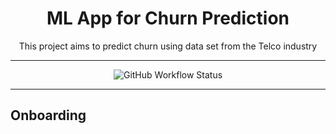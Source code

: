 <h1 align="center">
  ML App for Churn Prediction
  <br/>
</h1>


<p align="center">This project aims to predict churn using data set from the Telco industry<br/> </p>

---
<p align="center">
<img alt="GitHub Workflow Status" src="https://img.shields.io/github/actions/workflow/status/konkinit/telco_churn/churnapp_test_build.yml?label=Test%20%26%20Docker%20build&style=for-the-badge">
</p>

---

## Onboarding 